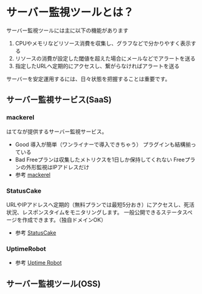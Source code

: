 <!-- TITLE: サーバー監視ツールを使おう -->
<!-- SUBTITLE: サーバー監視ツールを導入して安定運用を目指そう -->

# サーバー監視ツールとは？
サーバー監視ツールには主に以下の機能があります
1. CPUやメモリなどリソース消費を収集し、グラフなどで分かりやすく表示する
2. リソースの消費が設定した閾値を超えた場合にメールなどでアラートを送る
3. 指定したURLへ定期的にアクセスし、繋がらなければアラートを送る

サーバーを安定運用するには、日々状態を把握することは重要です。

## サーバー監視サービス(SaaS)
### mackerel 
はてなが提供するサーバー監視サービス。

* Good
	導入が簡単（ワンライナーで導入できちゃう）
	プラグインも結構揃っている
* Bad
	Freeプランは収集したメトリクスを1日しか保持してくれない
	Freeプランの外形監視はIPアドレスだけ
* 参考
	[mackerel](https://mackerel.io)
	
### StatusCake
URLやIPアドレスへ定期的（無料プランでは最短5分おき）にアクセスし、死活状況、レスポンスタイムをモニタリングします。
一般公開できるステータスページを作成できます。（独自ドメインOK）
* 参考
  [StatusCake](https://www.statuscake.com/)
	
### UptimeRobot
* 参考
	[Uptime Robot](https://uptimerobot.com/)
	
## サーバー監視ツール(OSS)